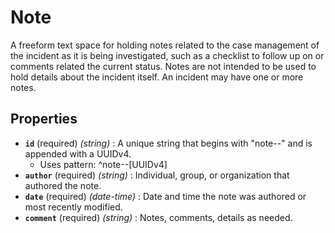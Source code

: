 # Note

A freeform text space for holding notes related to the case management of the incident as it is being investigated, such as a checklist to follow up on or comments related the current status. Notes are not intended to be used to hold details about the incident itself. An incident may have one or more notes.

## Properties

- **`id`** (required) *(string)* : A unique string that begins with "note--" and is appended with a UUIDv4.
	- Uses pattern: ^note--[UUIDv4]
- **`author`** (required) *(string)* : Individual, group, or organization that authored the note.
- **`date`** (required) *(date-time)* : Date and time the note was authored or most recently modified.
- **`comment`** (required) *(string)* : Notes, comments, details as needed.
